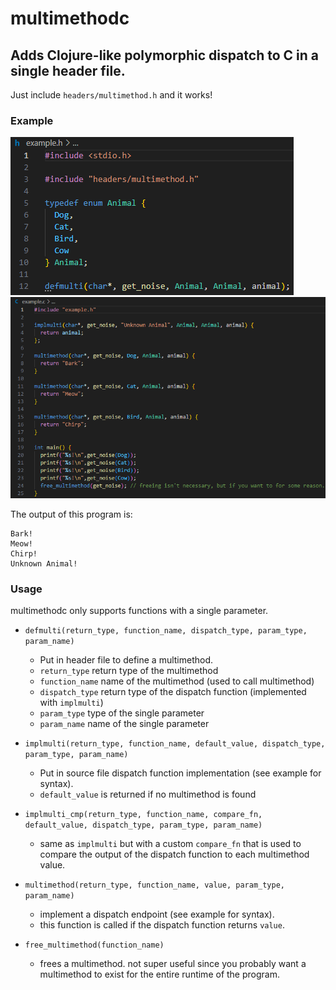 # multimethodc

## Adds Clojure-like polymorphic dispatch to C in a single header file.

Just include `headers/multimethod.h` and it works!

### Example
![example.h.png](https://raw.githubusercontent.com/g-jensen/multimethodc/refs/heads/master/resources/example.h.png)
![example.c.png](https://raw.githubusercontent.com/g-jensen/multimethodc/refs/heads/master/resources/example.c.png)

The output of this program is:
```
Bark!
Meow!
Chirp!
Unknown Animal!
```

### Usage

multimethodc only supports functions with a single parameter.

- `defmulti(return_type, function_name, dispatch_type, param_type, param_name)` 
  - Put in header file to define a multimethod.
  - `return_type` return type of the multimethod
  - `function_name` name of the multimethod (used to call multimethod)
  - `dispatch_type` return type of the dispatch function (implemented with `implmulti`)
  - `param_type` type of the single parameter
  - `param_name` name of the single parameter

- `implmulti(return_type, function_name, default_value, dispatch_type, param_type, param_name)`
  - Put in source file dispatch function implementation (see example for syntax).
  - `default_value` is returned if no multimethod is found

- `implmulti_cmp(return_type, function_name, compare_fn, default_value, dispatch_type, param_type, param_name)`
  - same as `implmulti` but with a custom `compare_fn` that is used to compare the output of the dispatch function to each multimethod value.

- `multimethod(return_type, function_name, value, param_type, param_name)`
  - implement a dispatch endpoint (see example for syntax).
  - this function is called if the dispatch function returns `value`.

- `free_multimethod(function_name)`
  - frees a multimethod. not super useful since you probably want a multimethod to exist for the entire runtime of the program.